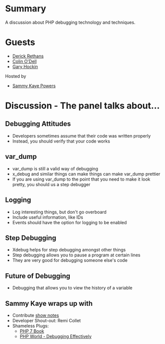 # Summary
A discussion about PHP debugging technology and techniques.

# Guests
* [Derick Rethans](https://twitter.com/derickr)
* [Colin O'Dell](https://twitter.com/colinodell)
* [Gary Hockin](https://twitter.com/GeeH)

Hosted by
* [Sammy Kaye Powers](https://twitter.com/SammyK)

# Discussion - The panel talks about...

## Debugging Attitudes
* Developers sometimes assume that their code was written properly
* Instead, you should verify that your code works

## var_dump
* var_dump is still a valid way of debugging
* x_debug and similar things can make things can make var_dump prettier
* If you are using var_dump to the point that you need to make it look pretty, you should us a step debugger

## Logging
* Log interesting things, but don't go overboard
* Include useful information, like IDs
* Events should have the option for logging to be enabled

## Step Debugging
* Xdebug helps for step debugging amongst other things
* Step debugging allows you to pause a program at certain lines
* They are very good for debugging someone else's code

## Future of Debugging
* Debugging that allows you to view the history of a variable

## Sammy Kaye wraps up with
* Contribute [show notes](https://github.com/PHPRoundtable/show-notes)
* Developer Shout-out: Remi Collet
* Shameless Plugs:
  * [PHP 7 Book](http://www.php7book.com/)
  * [PHP World - Debugging Effectively](http://www.slideshare.net/colinodell/debugging-effectively-phpworld-2015)
